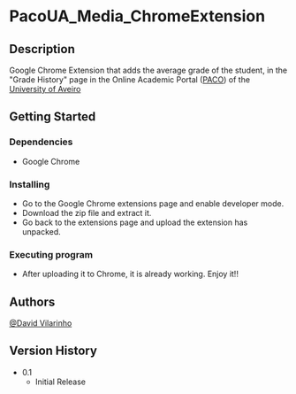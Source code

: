 # PacoUA_Media_ChromeExtension
## Description

Google Chrome Extension that adds the average grade of the student, in the "Grade History" page in the Online Academic Portal ([PACO](https://paco.ua.pt//)) of the [University of Aveiro](https://www.ua.pt/)

## Getting Started

### Dependencies

* Google Chrome

### Installing

* Go to the Google Chrome extensions page and enable developer mode.
* Download the zip file and extract it.
* Go back to the extensions page and upload the extension has unpacked.

### Executing program

* After uploading it to Chrome, it is already working. Enjoy it!!

## Authors

[@David Vilarinho](https://github.com/vilarinho23)

## Version History

* 0.1
    * Initial Release
